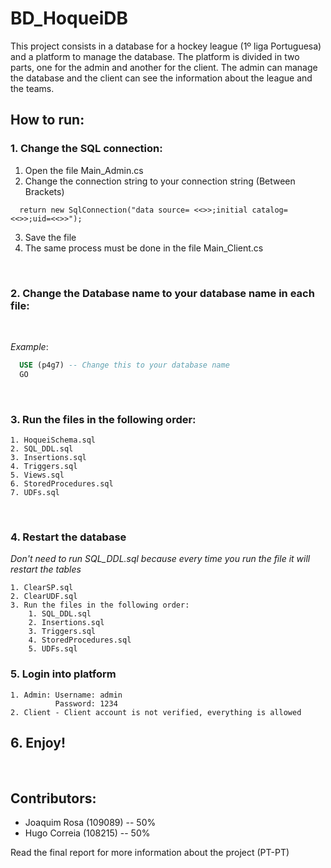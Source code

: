 # BD_HoqueiDB

This project consists in a database for a hockey league (1º liga Portuguesa) and a platform to manage the database. The platform is divided in two parts, one for the admin and another for the client. The admin can manage the database and the client can see the information about the league and the teams.

## How to run:

### 1. Change the SQL connection:

  1. Open the file Main_Admin.cs
  2. Change the connection string to your connection string (Between Brackets)
  ```
    return new SqlConnection("data source= <<>>;initial catalog=<<>>;uid=<<>>");
  ```
  3. Save the file
  4. The same process must be done in the file Main_Client.cs

<br />

### 2. Change the Database name to your database name in each file:
<br />

_Example_:

  ```sql
    USE (p4g7) -- Change this to your database name
    GO
  ```

<br />

### 3. Run the files in the following order:

    1. HoqueiSchema.sql
    2. SQL_DDL.sql
    3. Insertions.sql
    4. Triggers.sql
    5. Views.sql
    6. StoredProcedures.sql
    7. UDFs.sql

<br />

### 4. Restart the database
_Don't need to run SQL_DDL.sql because every time you run the file it will restart the tables_

    1. ClearSP.sql
    2. ClearUDF.sql
    3. Run the files in the following order:
        1. SQL_DDL.sql
        2. Insertions.sql
        3. Triggers.sql
        4. StoredProcedures.sql
        5. UDFs.sql

### 5. Login into platform

    1. Admin: Username: admin
              Password: 1234
    2. Client - Client account is not verified, everything is allowed


## 6. Enjoy!

<br />

## Contributors:
  - Joaquim Rosa (109089)  -- 50%
  - Hugo Correia (108215) -- 50%

  Read the final report for more information about the project (PT-PT)
